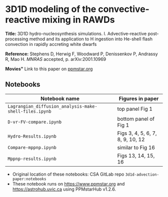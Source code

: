 # 3D1D modeling of the convective-reactive mixing in RAWDs
  
**Title:** 3D1D hydro-nucleosynthesis simulations. I. Advective-reactive  post-processing method and its application to H ingestion into He-shell flash convection in rapidly accreting white dwarfs
  
**Reference:**  Stephens D, Herwig F, Woodward P, Denissenkov P, Andrassy R, Mao H. _MNRAS_ accepted, p. arXiv:2001.10969

**Movies"**  Link to this paper on [ppmstar.org](https://www.ppmstar.org/index.html#stephens21)


## Notebooks

 Notebook name | Figures in paper
 --------------|-----------------
`Lagrangian_diffusion_analysis-make-shell-files.ipynb` | top panel Fig 1 
`D-vr-FV-compare.ipynb`    | bottom panel of Fig 1
`Hydro-Results.ipynb`      | Figs 3,  4, 5, 6, 7, 8, 9, 10, 12
`Compare-mppnp.ipynb`      | similar to Fig 16
`Mppnp-results.ipynb`      | Figs 13, 14, 15, 16

* Original location of these notebooks: CSA GitLab repo `3d1d-advection-paper:notebooks`
* These notebook runs on https://www.ppmstar.org and https://astrohub.uvic.ca using PPMstarHub v1.2.6.

